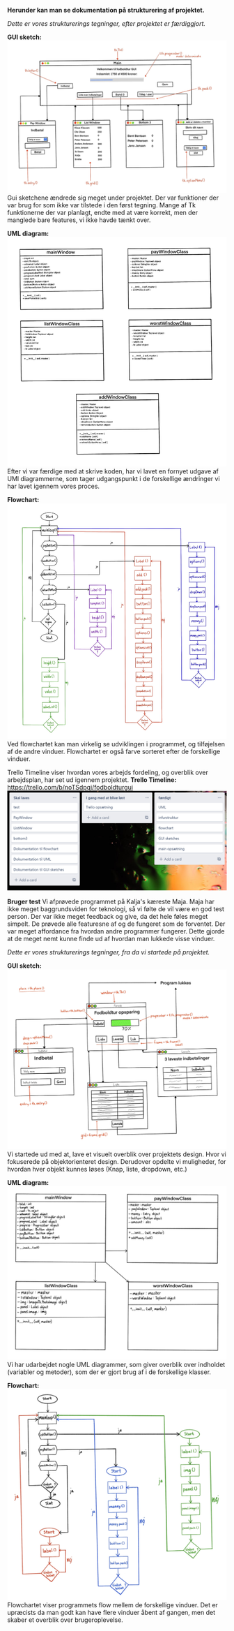 **Herunder kan man se dokumentation på strukturering af projektet.**

*Dette er vores strukturerings tegninger, efter projektet er færdiggjort.*

**GUI sketch:**
![GUI sketch](Images/GUIsketch%232.jpg)
Gui sketchene ændrede sig meget under projektet. Der var funktioner der var brug for som ikke var tilstede i den først tegning.
Mange af Tk funktionerne der var planlagt, endte med at være korrekt, men der manglede bare features, vi ikke havde tænkt over.

**UML diagram:**
![UML diagram](Images/UMLdiagram%233.jpg)
Efter vi var færdige med at skrive koden, har vi lavet en fornyet udgave af UMl diagrammerne, som tager udgangspunkt i 
de forskellige ændringer vi har lavet igennem vores proces. 

**Flowchart:**
![Flowchart](Images/Flowchart%233.jpg)
Ved flowchartet kan man virkelig se udviklingen i programmet, og tilføjelsen af de andre vinduer.
Flowchartet er også farve sorteret efter de forskellige vinduer.

Trello Timeline viser hvordan vores arbejds fordeling, og overblik over arbejdsplan, har set ud igennem projektet.
**Trello Timeline:** https://trello.com/b/noTSdpqj/fodboldturgui
![Trello Timeline](Images/TrelloTimeline.png)

**Bruger test**
Vi afprøvede programmet på Kalja's kæreste Maja. Maja har ikke meget baggrundsviden for teknologi, så vi følte de vil være en god test person.
Der var ikke meget feedback og give, da det hele føles meget simpelt. De prøvede alle featuresne af og de fungeret som de forventet.
Der var meget affordance fra hvordan andre programmer fungerer. Dette gjorde at de meget nemt kunne finde ud af hvordan man lukkede visse vinduer.



*Dette er vores strukturerings tegninger, fra da vi startede på projektet.*

**GUI sketch:**
![GUi sketch](Images/GUIsketch%231.jpg)
Vi startede ud med at, lave et visuelt overblik over projektets design. Hvor vi fokuserede på objektorienteret design.
Derudover opdelte vi muligheder, for hvordan hver objekt kunnes løses (Knap, liste, dropdown, etc.)

**UML diagram:**
![UML diagram](Images/UMLdiagram%232.jpg)
Vi har udarbejdet nogle UML diagrammer, som giver overblik over indholdet (variabler og metoder), som der er gjort brug 
af i de forskellige klasser.

**Flowchart:**
![Flowchart](Images/Flowchart%232.jpg)
Flowchartet viser programmets flow mellem de forskellige vinduer.
Det er upræcists da man godt kan have flere vinduer åbent af gangen, men det skaber et overblik over brugeroplevelse.
